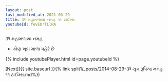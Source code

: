 ```yaml
---
layout: post
last_modified_at: 2021-03-29
title: ૐ મહામળાયા નમહ ૧૧ ટાઈમ્સ
youtubeId: fevEDrTLlRA
---
```

 
 
 ૐ મહામળાયા નમહ  
 
 -  કોણ ખૂબ માળા પહેરે છે 
 
  
 
  
 
 
 
 
 
 


{% include youtubePlayer.html id=page.youtubeId %}
 
[Next]({{ site.baseurl }}{% link  split1/_posts/2014-08-29-ૐ યુગ રૂપિયા નમહ ૧૧ ટાઈમ્સ.md%})
 
